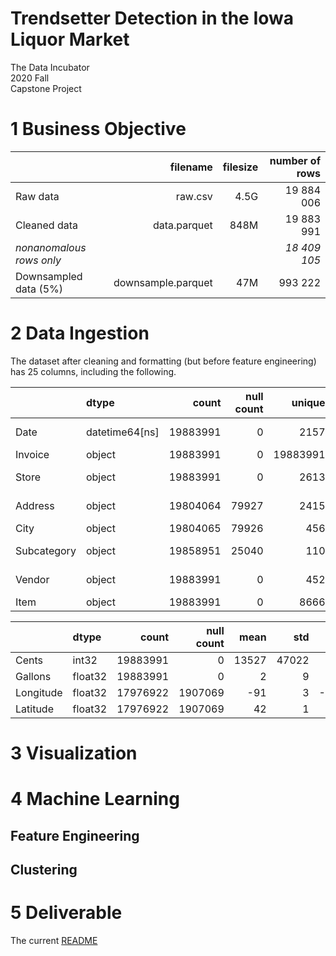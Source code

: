 # Trendsetter Detection in the Iowa Liquor Market

The Data Incubator  
2020 Fall  
Capstone Project

# 1 Business Objective

|                       | filename           | filesize | number of rows |
|:----------------------|-------------------:|---------:|---------------:|
| Raw data              |            raw.csv |     4.5G |       19 884 006 |
| Cleaned data          |       data.parquet |     848M |       19 883 991 |
| _nonanomalous rows only_|                  |          |     _18 409 105_ |
| Downsampled data (5%) | downsample.parquet |      47M |         993 222 |

# 2 Data Ingestion

The dataset after cleaning and formatting (but before feature engineering)
has 25 columns, including the following.

|      | dtype          |    count |   null count |   unique | top                 |   freq | first               | last                |
|:-----|:---------------|---------:|-------------:|---------:|:--------------------|-------:|:--------------------|:--------------------|
| Date | datetime64[ns] | 19883991 |            0 |     2157 | 2017-12-22 |  16674 | 2012-01-03 | 2020-10-30 |
| Invoice         | object  | 19883991 |            0 | 19883991 | 128404200011                 |        1 |
| Store           | object  | 19883991 |            0 |     2613 | Hy-Vee #3 / Bdi / Des Moines |   169816 |
| Address         | object  | 19804064 |        79927 |     2415 | 3221 Se 14Th St              |   231054 |
| City            | object  | 19804065 |        79926 |      456 | Des Moines                   |  1730907 |
| Subcategory     | object  | 19858951 |        25040 |      110 | Canadian Whiskies            |  1916720 |
| Vendor          | object  | 19883991 |            0 |      452 | Diageo Americas              |  3356016 |
| Item            | object  | 19883991 |            0 |     8666 | Black Velvet                 |   515736 |

|               | dtype   |    count |   null count |   mean |   std |   min |   0.01% |   99.99% |      max |
|:--------------|:--------|---------:|-------------:|-------:|------:|------:|--------:|---------:|---------:|
| Cents         | int32   | 19883991 |            0 |  13527 | 47022 |     0 |       0 |  1620000 | 27955728 |
| Gallons       | float32 | 19883991 |            0 |      2 |     9 |     0 |       0 |      277 |     3963 |
| Longitude     | float32 | 17976922 |      1907069 |    -91 |     3 |  -105 |     -97 |      -90 |      -74 |
| Latitude      | float32 | 17976922 |      1907069 |     42 |     1 |    39 |      40 |       43 |       45 |

# 3 Visualization

# 4 Machine Learning

## Feature Engineering

## Clustering

# 5 Deliverable
The current [README](README.md)
